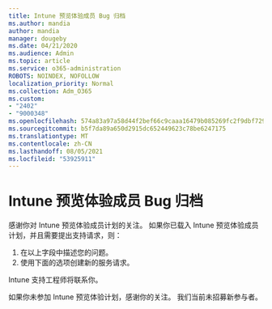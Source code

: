```yaml
---
title: Intune 预览体验成员 Bug 归档
ms.author: mandia
author: mandia
manager: dougeby
ms.date: 04/21/2020
ms.audience: Admin
ms.topic: article
ms.service: o365-administration
ROBOTS: NOINDEX, NOFOLLOW
localization_priority: Normal
ms.collection: Adm_O365
ms.custom:
- "2402"
- "9000348"
ms.openlocfilehash: 574a83a97a58d44f2bef66c9caaa16479b085269fc2f9dbf729a23ca8d37bba6
ms.sourcegitcommit: b5f7da89a650d2915dc652449623c78be6247175
ms.translationtype: MT
ms.contentlocale: zh-CN
ms.lasthandoff: 08/05/2021
ms.locfileid: "53925911"
---
```

# <a name="intune-insider-bug-filing"></a>Intune 预览体验成员 Bug 归档

感谢你对 Intune 预览体验成员计划的关注。 如果你已载入 Intune 预览体验成员计划，并且需要提出支持请求，则：

1. 在以上字段中描述您的问题。
2. 使用下面的选项创建新的服务请求。

Intune 支持工程师将联系你。

如果你未参加 Intune 预览体验计划，感谢你的关注。 我们当前未招募新参与者。
